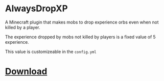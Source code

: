 # AlwaysDropXP
A Minecraft plugin that makes mobs to drop experience orbs even when not killed by a player.

The experience dropped by mobs not killed by players is a fixed value of 5 experience. 

This value is customizeable in the `config.yml`

# [Download](https://github.com/jadc/AlwaysDropXP/releases)